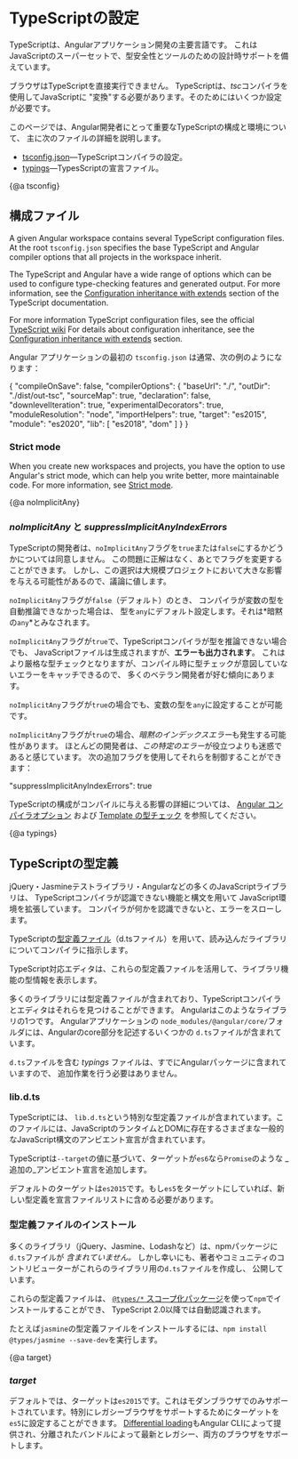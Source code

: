 # TypeScriptの設定

TypeScriptは、Angularアプリケーション開発の主要言語です。
これはJavaScriptのスーパーセットで、型安全性とツールのための設計時サポートを備えています。

ブラウザはTypeScriptを直接実行できません。
TypeScriptは、*tsc*コンパイラを使用してJavaScriptに "変換"する必要があります。そのためにはいくつか設定が必要です。

このページでは、Angular開発者にとって重要なTypeScriptの構成と環境について、
主に次のファイルの詳細を説明します。

* [tsconfig.json](guide/typescript-configuration#tsconfig)&mdash;TypeScriptコンパイラの設定。
* [typings](guide/typescript-configuration#typings)&mdash;TypesScriptの宣言ファイル。


{@a tsconfig}

## 構成ファイル

A given Angular workspace contains several TypeScript configuration files.
At the root `tsconfig.json` specifies the base TypeScript and Angular compiler options that all projects in the workspace inherit.

The TypeScript and Angular have a wide range of options which can be used to configure type-checking features and generated output.
For more information, see the [Configuration inheritance with extends](https://www.typescriptlang.org/docs/handbook/tsconfig-json.html#configuration-inheritance-with-extends) section of the TypeScript documentation.
<div class="alert is-helpful">

For more information TypeScript configuration files, see the official [TypeScript wiki](http://www.typescriptlang.org/docs/handbook/tsconfig-json.html)
For details about configuration inheritance, see the [Configuration inheritance with extends](https://www.typescriptlang.org/docs/handbook/tsconfig-json.html#configuration-inheritance-with-extends) section.

</div>

Angular アプリケーションの最初の `tsconfig.json` は通常、次の例のようになります：

<code-example lang="json" header="tsconfig.json" linenums="false">
{
  "compileOnSave": false,
  "compilerOptions": {
    "baseUrl": "./",
    "outDir": "./dist/out-tsc",
    "sourceMap": true,
    "declaration": false,
    "downlevelIteration": true,
    "experimentalDecorators": true,
    "moduleResolution": "node",
    "importHelpers": true,
    "target": "es2015",
    "module": "es2020",
    "lib": [
      "es2018",
      "dom"
    ]
  }
}
</code-example>


### Strict mode

When you create new workspaces and projects, you have the option to use Angular's strict mode, which can help you write better, more maintainable code.
For more information, see [Strict mode](/guide/strict-mode).

{@a noImplicitAny}

### *noImplicitAny* と *suppressImplicitAnyIndexErrors*

TypeScriptの開発者は、`noImplicitAny`フラグを`true`または`false`にするかどうかについては同意しません。
この問題に正解はなく、あとでフラグを変更することができます。
しかし、この選択は大規模プロジェクトにおいて大きな影響を与える可能性があるので、議論に値します。

`noImplicitAny`フラグが`false`（デフォルト）のとき、
コンパイラが変数の型を自動推論できなかった場合は、
型を`any`にデフォルト設定します。それは*暗黙の`any`*とみなされます。

`noImplicitAny`フラグが`true`で、TypeScriptコンパイラが型を推論できない場合でも、
JavaScriptファイルは生成されますが、**エラーも出力されます**。
これはより厳格な型チェックとなりますが、コンパイル時に型チェックが意図していないエラーをキャッチできるので、
多くのベテラン開発者が好む傾向にあります。

`noImplicitAny`フラグが`true`の場合でも、変数の型を`any`に設定することが可能です。

`noImplicitAny`フラグが`true`の場合、*暗黙のインデックスエラー*も発生する可能性があります。
ほとんどの開発者は、*この特定のエラー*が役立つよりも迷惑であると感じています。
次の追加フラグを使用してそれらを制御することができます：

<code-example>

  "suppressImplicitAnyIndexErrors": true

</code-example>

<div class="alert is-helpful">

TypeScriptの構成がコンパイルに与える影響の詳細については、 [Angular コンパイラオプション](guide/angular-compiler-options) および [Template の型チェック](guide/template-typecheck) を参照してください。

</div>


{@a typings}

## TypeScriptの型定義

jQuery・Jasmineテストライブラリ・Angularなどの多くのJavaScriptライブラリは、
TypeScriptコンパイラが認識できない機能と構文を用いて
JavaScript環境を拡張しています。
コンパイラが何かを認識できないと、エラーをスローします。

TypeScriptの[型定義ファイル](https://www.typescriptlang.org/docs/handbook/writing-declaration-files.html)（d.tsファイル）を用いて、読み込んだライブラリについてコンパイラに指示します。

TypeScript対応エディタは、これらの型定義ファイルを活用して、ライブラリ機能の型情報を表示します。

多くのライブラリには型定義ファイルが含まれており、TypeScriptコンパイラとエディタはそれらを見つけることができます。
Angularはこのようなライブラリの1つです。
Angularアプリケーションの `node_modules/@angular/core/`フォルダには、Angularのcore部分を記述するいくつかの `d.ts`ファイルが含まれています。

<div class="alert is-helpful">

`d.ts`ファイルを含む *typings* ファイルは、すでにAngularパッケージに含まれていますので、
追加作業を行う必要はありません。

</div>

### lib.d.ts

TypeScriptには、 `lib.d.ts`という特別な型定義ファイルが含まれています。このファイルには、JavaScriptのランタイムとDOMに存在するさまざまな一般的なJavaScript構文のアンビエント宣言が含まれています。

TypeScriptは`--target`の値に基づいて、ターゲットが`es6`なら`Promise`のような
_追加の_アンビエント宣言を追加します。

デフォルトのターゲットは`es2015`です。もし`es5`をターゲットにしていれば、新しい型定義を宣言ファイルリストに含める必要があります。

<code-example path="getting-started/tsconfig.0.json" header="tsconfig.json (lib excerpt)" region="lib"></code-example>

### 型定義ファイルのインストール

多くのライブラリ（jQuery、Jasmine、Lodashなど）は、npmパッケージに`d.ts`ファイルが *含まれていません。*
しかし幸いにも、著者やコミュニティのコントリビューターがこれらのライブラリ用の`d.ts`ファイルを作成し、
公開しています。

これらの型定義ファイルは、
[`@types/*` スコープ化パッケージ](http://www.typescriptlang.org/docs/handbook/declaration-files/consumption.html)を使って`npm`でインストールすることができ、
TypeScript 2.0以降では自動認識されます。

たとえば`jasmine`の型定義ファイルをインストールするには、`npm install @types/jasmine --save-dev`を実行します。


{@a target}

### *target*

デフォルトでは、ターゲットは`es2015`です。これはモダンブラウザでのみサポートされています。特別にレガシーブラウザをサポートするためにターゲットを`es5`に設定することができます。 [Differential loading](guide/deployment#differential-loading)もAngular CLIによって提供され、分離されたバンドルによって最新とレガシー、両方のブラウザをサポートします。
